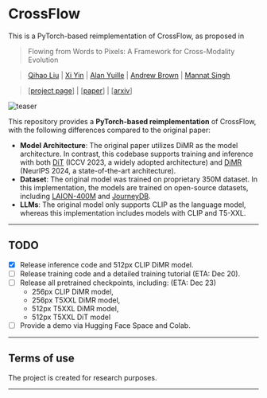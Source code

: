 # CrossFlow
This is a PyTorch-based reimplementation of CrossFlow, as proposed in 

>  Flowing from Words to Pixels: A Framework for Cross-Modality Evolution

>  [Qihao Liu](https://qihao067.github.io/) | [Xi Yin](https://xiyinmsu.github.io/) | [Alan Yuille](https://cogsci.jhu.edu/directory/alan-yuille/) | [Andrew Brown](https://www.robots.ox.ac.uk/~abrown/) | [Mannat Singh](https://ai.meta.com/people/1287460658859448/mannat-singh/)

> [[project page](https://cross-flow.github.io/)] | [[paper]()] | [[arxiv]()]

![teaser](https://github.com/qihao067/CrossFlow/blob/main/imgs/teaser.jpg)

This repository provides a **PyTorch-based reimplementation** of CrossFlow, with the following differences compared to the original paper:

- **Model Architecture**: The original paper utilizes DiMR as the model architecture. In contrast, this codebase supports training and inference with both [DiT](https://github.com/facebookresearch/DiT) (ICCV 2023, a widely adopted architecture) and [DiMR](https://github.com/qihao067/DiMR) (NeurIPS 2024, a state-of-the-art architecture).
- **Dataset**: The original model was trained on proprietary 350M dataset. In this implementation, the models are trained on open-source datasets, including [LAION-400M](https://laion.ai/blog/laion-400-open-dataset/) and [JourneyDB](https://journeydb.github.io/).
- **LLMs**: The original model only supports CLIP as the language model, whereas this implementation includes models with CLIP and T5-XXL.

______

## TODO

- [x] Release inference code and 512px CLIP DiMR model.
- [ ] Release training code and a detailed training tutorial (ETA: Dec 20).
- [ ] Release all pretrained checkpoints, including:   (ETA: Dec 23)
  - 256px CLIP DiMR model, 
  - 256px T5XXL DiMR model, 
  - 512px T5XXL DiMR model, 
  - 512px T5XXL DiT model
- [ ] Provide a demo via Hugging Face Space and Colab.

______

## Terms of use

The project is created for research purposes.

______

## 

